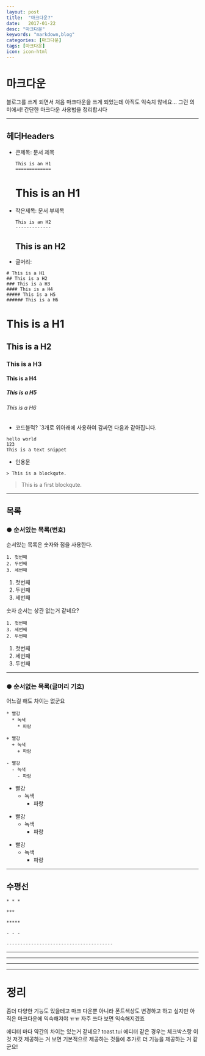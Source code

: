 ```yaml
---
layout: post
title:  "마크다운?"
date:   2017-01-22
desc: "마크다운"
keywords: "markdown,blog"
categories: [마크다운]
tags: [마크다운]
icon: icon-html
---
```


# 마크다운

블로그를 쓰게 되면서 처음 마크다운을 쓰게 되었는데 아직도 익숙치 않네요...
그런 의미에서! 간단한 마크다운 사용법을 정리합시다

----------

## 헤더Headers
* 큰제목: 문서 제목
    ```
    This is an H1
    =============
    ```
    This is an H1
    =============

* 작은제목: 문서 부제목
    ```
    This is an H2
    -------------
    ```
    This is an H2
    -------------

* 글머리:
```
# This is a H1
## This is a H2
### This is a H3
#### This is a H4
##### This is a H5
###### This is a H6
```
# This is a H1
## This is a H2
### This is a H3
#### This is a H4
##### This is a H5
###### This is a H6

* 코드블럭?
`3개로 위아래에 사용하여 감싸면 다음과 같아집니다.
```
hello world
123
This is a text snippet
```
* 인용문
```
> This is a blockqute.
```
> This is a first blockqute.

--------------
## 목록
### ● 순서있는 목록(번호)
순서있는 목록은 숫자와 점을 사용한다.
```
1. 첫번째
2. 두번째
3. 세번째
```
1. 첫번째
2. 두번째
3. 세번째

숫자 순서는 상관 없는거 같네요?

```
1. 첫번째
3. 세번째
2. 두번째
```
1. 첫번째
3. 세번째
2. 두번째

-----------------
### ● 순서없는 목록(글머리 기호)
어느걸 해도 차이는 없군요
```
* 빨강
  * 녹색
    * 파랑

+ 빨강
  + 녹색
    + 파랑

- 빨강
  - 녹색
    - 파랑
```
* 빨강
  * 녹색
    * 파랑

+ 빨강
  + 녹색
    + 파랑

- 빨강
  - 녹색
    - 파랑

-----------------
## 수평선

```
* * *

***

*****

- - -

---------------------------------------
```
* * *

***

*****

- - -
# 정리

좀더 다양한 기능도 있을테고 마크 다운뿐 아니라 폰트색상도 변경하고 하고 싶지만 아직은 마크다운에 익숙해져야 ㅠㅠ 자주 쓰다 보면 익숙해지겠죠

에디터 마다 약간의 차이는 있는거 같네요?
toast.tui 에디터 같은 경우는 체크박스랑 이것 저것 제공하는 거 보면 기본적으로 제공하는 것들에 추가로 더 기능을 제공하는 거 같군요!